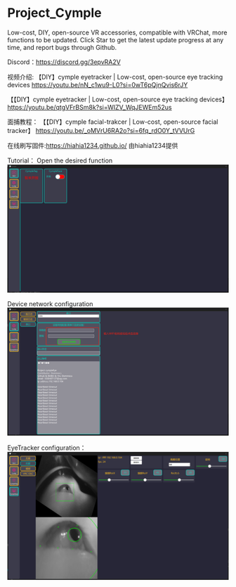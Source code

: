 # Project_Cymple

Low-cost, DIY, open-source VR accessories, compatible with VRChat, more functions to be updated. 
Click Star to get the latest update progress at any time, and report bugs through Github.

Discord：https://discord.gg/3epvRA2V

视频介绍: 
【DIY】cymple eyetracker | Low-cost, open-source eye tracking devices https://youtu.be/nN_c1wu9-L0?si=0wT6pQjnQvis6rJY

【【DIY】cymple eyetracker | Low-cost, open-source eye tracking devices】 https://youtu.be/qtgVFrBSm8k?si=WIZV_WqJEWEm52us

面捕教程： 【【DIY】cymple facial-trakcer | Low-cost, open-source facial tracker】 https://youtu.be/_oMVrU6RA2o?si=6fq_rdO0Y_tVVUrG

在线刷写固件:https://hiahia1234.github.io/ 由hiahia1234提供

Tutorial：
Open the desired function
![image](https://github.com/Dominocs/Project_Cymple/blob/main/tutorial/step1.png)

Device network configuration
![image](https://github.com/Dominocs/Project_Cymple/blob/main/tutorial/step2.png)

EyeTracker configuration：
![image](https://github.com/Dominocs/Project_Cymple/blob/main/tutorial/step3.png)

